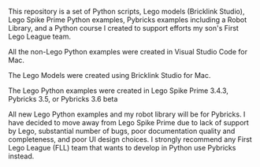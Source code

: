 This repository is a set of Python scripts, Lego models (Bricklink Studio), Lego Spike Prime Python examples, Pybricks examples including a Robot Library, and a Python course I created to support efforts my son's First Lego League team.

All the non-Lego Python examples were created in Visual Studio Code for Mac.

The Lego Models were created using Bricklink Studio for Mac.

The Lego Python examples were created in Lego Spike Prime 3.4.3, Pybricks 3.5, or Pybricks 3.6 beta

All new Lego Python examples and my robot library will be for Pybricks. I have decided to move away from Lego Spike Prime due to lack of support by Lego, substantial number of bugs, poor documentation quality and completeness, and poor UI design choices. I strongly recommend any First Lego League (FLL) team that wants to develop in Python use Pybricks instead.



